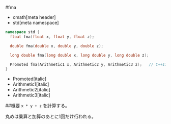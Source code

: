 #fma
* cmath[meta header]
* std[meta namespace]

```cpp
namespace std {
  float fma(float x, float y, float z);

  double fma(double x, double y, double z);

  long double fma(long double x, long double y, long double z);

  Promoted fma(Arithmetic1 x, Arithmetic2 y, Arithmetic3 z);   // C++11
}
```
* Promoted[italic]
* Arithmetic1[italic]
* Arithmetic2[italic]
* Arithmetic3[italic]

##概要
`x * y + z` を計算する。

丸めは乗算と加算のあとに1回だけ行われる。

